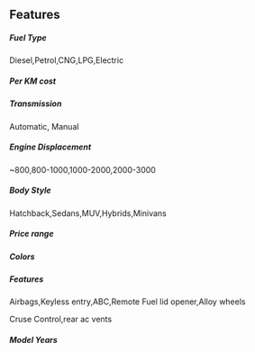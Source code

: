 ## Features
##### Fuel Type
Diesel,Petrol,CNG,LPG,Electric

##### Per KM cost

##### Transmission
Automatic, Manual

##### Engine Displacement
~800,800-1000,1000-2000,2000-3000

##### Body Style
Hatchback,Sedans,MUV,Hybrids,Minivans

##### Price range

##### Colors

##### Features
Airbags,Keyless entry,ABC,Remote Fuel lid opener,Alloy wheels

Cruse Control,rear ac vents

##### Model Years



